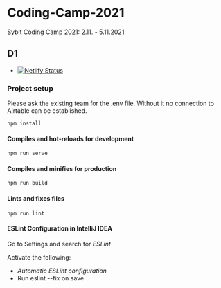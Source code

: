 # Coding-Camp-2021
Sybit Coding Camp 2021: 2.11. - 5.11.2021

## D1 
- [![Netlify Status](https://api.netlify.com/api/v1/badges/7ee1ed26-e7a2-403a-8e20-332a7216475e/deploy-status)](https://app.netlify.com/sites/d1-coding-camp/deploys)

### Project setup

Please ask the existing team for the .env file. Without it no connection to Airtable can be established.

```
npm install
```

#### Compiles and hot-reloads for development
```
npm run serve
```

#### Compiles and minifies for production
```
npm run build
```

#### Lints and fixes files
```
npm run lint
```

#### ESLint Configuration in IntelliJ IDEA
Go to Settings and search for _ESLint_

Activate the following:
- _Automatic ESLint configuration_
- Run eslint --fix on save

